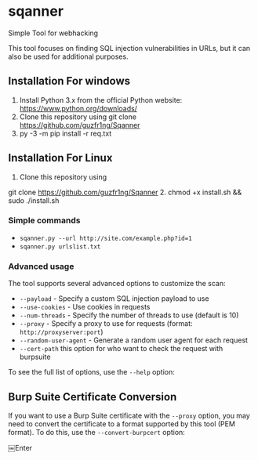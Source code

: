 # sqanner
Simple Tool for webhacking 

This tool focuses on finding SQL injection vulnerabilities in URLs, but it can also be used for additional purposes.

## Installation For windows

1. Install Python 3.x from the official Python website: 
https://www.python.org/downloads/
2. Clone this repository using 
git clone https://github.com/guzfr1ng/Sqanner
3. py -3 -m pip install -r req.txt


## Installation For Linux

1. Clone this repository using 

git clone https://github.com/guzfr1ng/Sqanner
2. chmod +x install.sh && sudo ./install.sh

### Simple commands
 
- `sqanner.py --url http://site.com/example.php?id=1`
- `sqanner.py urlslist.txt`

### Advanced usage

The tool supports several advanced options to customize the scan:

- `--payload` - Specify a custom SQL injection payload to use
- `--use-cookies` - Use cookies in requests
- `--num-threads` - Specify the number of threads to use (default is 10)
- `--proxy` - Specify a proxy to use for requests (format: `http://proxyserver:port`)
- `--random-user-agent` - Generate a random user agent for each request
- `--cert-path` this option for who want to check the request with burpsuite

To see the full list of options, use the `--help` option:

## Burp Suite Certificate Conversion

If you want to use a Burp Suite certificate with the `--proxy` option, you may need to convert the certificate to a format supported by this tool (PEM format). To do this, use the `--convert-burpcert` option:

￼Enter
